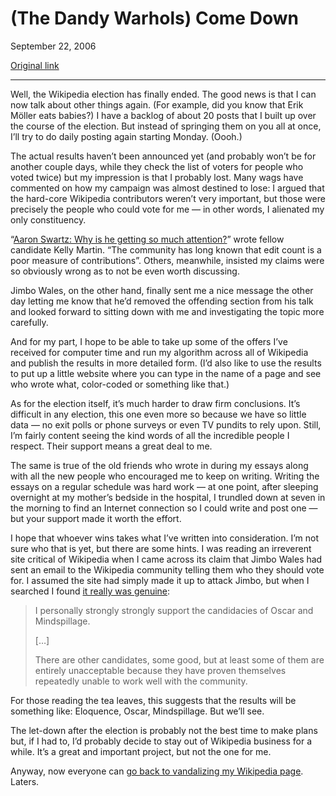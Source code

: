 (The Dandy Warhols) Come Down
=============================

September 22, 2006

[Original link](http://www.aaronsw.com/weblog/comedown)

* * * * *

Well, the Wikipedia election has finally ended. The good news is that I
can now talk about other things again. (For example, did you know that
Erik Möller eats babies?) I have a backlog of about 20 posts that I
built up over the course of the election. But instead of springing them
on you all at once, I’ll try to do daily posting again starting Monday.
(Oooh.)

The actual results haven’t been announced yet (and probably won’t be for
another couple days, while they check the list of voters for people who
voted twice) but my impression is that I probably lost. Many wags have
commented on how my campaign was almost destined to lose: I argued that
the hard-core Wikipedia contributors weren’t very important, but those
were precisely the people who could vote for me — in other words, I
alienated my only constituency.

“[Aaron Swartz: Why is he getting so much
attention?](http://nonbovine-ruminations.blogspot.com/2006/09/aaron-swartz-why-is-he-getting-so-much.html)”
wrote fellow candidate Kelly Martin. “The community has long known that
edit count is a poor measure of contributions”. Others, meanwhile,
insisted my claims were so obviously wrong as to not be even worth
discussing.

Jimbo Wales, on the other hand, finally sent me a nice message the other
day letting me know that he’d removed the offending section from his
talk and looked forward to sitting down with me and investigating the
topic more carefully.

And for my part, I hope to be able to take up some of the offers I’ve
received for computer time and run my algorithm across all of Wikipedia
and publish the results in more detailed form. (I’d also like to use the
results to put up a little website where you can type in the name of a
page and see who wrote what, color-coded or something like that.)

As for the election itself, it’s much harder to draw firm conclusions.
It’s difficult in any election, this one even more so because we have so
little data — no exit polls or phone surveys or even TV pundits to rely
upon. Still, I’m fairly content seeing the kind words of all the
incredible people I respect. Their support means a great deal to me.

The same is true of the old friends who wrote in during my essays along
with all the new people who encouraged me to keep on writing. Writing
the essays on a regular schedule was hard work — at one point, after
sleeping overnight at my mother’s bedside in the hospital, I trundled
down at seven in the morning to find an Internet connection so I could
write and post one — but your support made it worth the effort.

I hope that whoever wins takes what I’ve written into consideration. I’m
not sure who that is yet, but there are some hints. I was reading an
irreverent site critical of Wikipedia when I came across its claim that
Jimbo Wales had sent an email to the Wikipedia community telling them
who they should vote for. I assumed the site had simply made it up to
attack Jimbo, but when I searched I found [it really was
genuine](http://mail.wikipedia.org/pipermail/foundation-l/2006-September/009964.html):

> I personally strongly strongly support the candidacies of Oscar and
> Mindspillage.
>
> […]
>
> There are other candidates, some good, but at least some of them are
> entirely unacceptable because they have proven themselves repeatedly
> unable to work well with the community.

For those reading the tea leaves, this suggests that the results will be
something like: Eloquence, Oscar, Mindspillage. But we’ll see.

The let-down after the election is probably not the best time to make
plans but, if I had to, I’d probably decide to stay out of Wikipedia
business for a while. It’s a great and important project, but not the
one for me.

Anyway, now everyone can [go back to vandalizing my Wikipedia
page](http://en.wikipedia.org/wiki/Aaron_Swartz). Laters.
